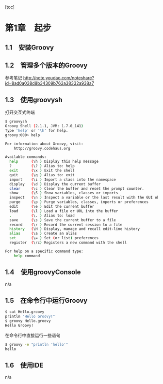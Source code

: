 [toc]

# 第1章　起步

## 1.1　安装Groovy
## 1.2　管理多个版本的Groovy

参考笔记 http://note.youdao.com/noteshare?id=8ad0a038d8b34309b763a38332a938a7

## 1.3　使用groovysh

打开交互式终端
```bash
$ groovysh
Groovy Shell (2.1.1, JVM: 1.7.0_141)
Type 'help' or '\h' for help.
groovy:000> help

For information about Groovy, visit:
    http://groovy.codehaus.org 

Available commands:
  help      (\h ) Display this help message
  ?         (\? ) Alias to: help
  exit      (\x ) Exit the shell
  quit      (\q ) Alias to: exit
  import    (\i ) Import a class into the namespace
  display   (\d ) Display the current buffer
  clear     (\c ) Clear the buffer and reset the prompt counter.
  show      (\S ) Show variables, classes or imports
  inspect   (\n ) Inspect a variable or the last result with the GUI object browser
  purge     (\p ) Purge variables, classes, imports or preferences
  edit      (\e ) Edit the current buffer
  load      (\l ) Load a file or URL into the buffer
  .         (\. ) Alias to: load
  save      (\s ) Save the current buffer to a file
  record    (\r ) Record the current session to a file
  history   (\H ) Display, manage and recall edit-line history
  alias     (\a ) Create an alias
  set       (\= ) Set (or list) preferences
  register  (\rc) Registers a new command with the shell

For help on a specific command type:
    help command 
```

## 1.4　使用groovyConsole

n/a

## 1.5　在命令行中运行Groovy

```bash
$ cat Hello.groovy 
println "Hello Groovy!"
$ groovy Hello.groovy 
Hello Groovy!
```

在命令行中直接运行一些语句
```bash
$ groovy -e "println 'hello'"
hello
```

## 1.6　使用IDE

n/a